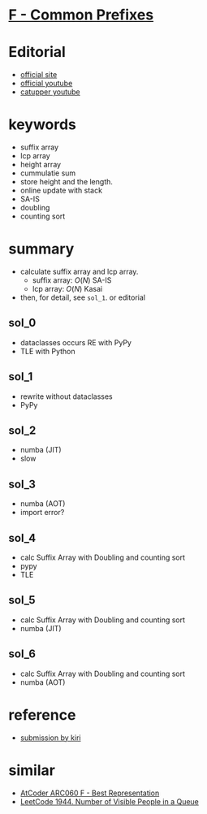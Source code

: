 # [F - Common Prefixes](https://atcoder.jp/contests/abc213/tasks/abc213_f?lang=ja)



# Editorial
- [official site](https://atcoder.jp/contests/abc213/editorial/2391)
- [official youtube](https://www.youtube.com/watch?v=XX2oIn6-Gt4)
- [catupper youtube](https://www.youtube.com/watch?v=8IxLxfGB2_A)



# keywords 
- suffix array 
- lcp array 
- height array 
- cummulatie sum
- store height and the length.
- online update with stack
- SA-IS
- doubling
- counting sort



# summary
- calculate suffix array and lcp array.
  - suffix array: $O(N)$ SA-IS
  - lcp array: $O(N)$ Kasai
- then, for detail, see `sol_1`. or editorial



## sol_0
- dataclasses occurs RE with PyPy
- TLE with Python


## sol_1
- rewrite without dataclasses
- PyPy


## sol_2
- numba (JIT)
- slow


## sol_3
- numba (AOT)
- import error?


## sol_4
- calc Suffix Array with Doubling and counting sort 
- pypy
- TLE 


## sol_5 
- calc Suffix Array with Doubling and counting sort 
- numba (JIT)


## sol_6 
- calc Suffix Array with Doubling and counting sort 
- numba (AOT)



# reference
- [submission by kiri](atcoder.jp/contests/abc213/submissions/24899399)


# similar 
- [AtCoder ARC060 F - Best Representation](https://atcoder.jp/contests/arc060/tasks/arc060_d)
- [LeetCode 1944. Number of Visible People in a Queue](https://leetcode.com/problems/number-of-visible-people-in-a-queue/)

